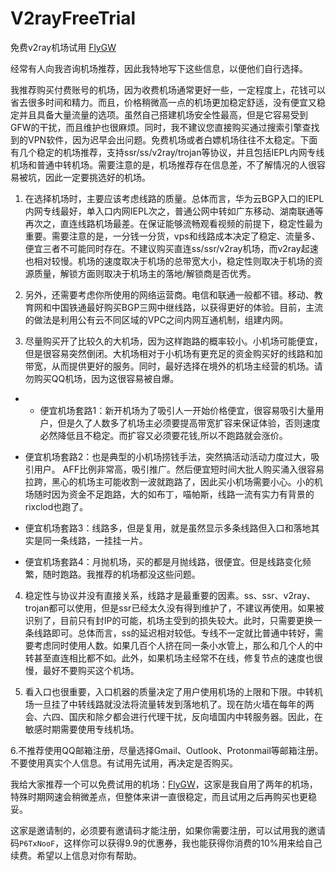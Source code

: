 # V2rayFreeTrial
免费v2ray机场试用 [FlyGW](https://flygw.top/index.php#/register?code=P6TxNooF)

经常有人向我咨询机场推荐，因此我特地写下这些信息，以便他们自行选择。

我推荐购买付费账号的机场，因为收费机场通常更好一些，一定程度上，花钱可以省去很多时间和精力。而且，价格稍微高一点的机场更加稳定舒适，没有便宜又稳定并且具备大量流量的选项。虽然自己搭建机场安全性最高，但是它容易受到GFW的干扰，而且维护也很麻烦。同时，我不建议您直接购买通过搜索引擎查找到的VPN软件，因为迟早会出问题。免费机场或者白嫖机场往往不太稳定。下面有几个稳定的机场推荐，支持ssr/ss/v2ray/trojan等协议，并且包括IEPL内网专线机场和普通中转机场。需要注意的是，机场推荐存在信息差，不了解情况的人很容易被坑，因此一定要挑选好的机场。

1. 在选择机场时，主要应该考虑线路的质量。总体而言，华为云BGP入口的IEPL内网专线最好，单入口内网IEPL次之，普通公网中转如广东移动、湖南联通等再次之，直连线路机场最差。在保证能够流畅观看视频的前提下，稳定性最为重要。需要注意的是，一分钱一分货，vps和线路成本决定了稳定、流量多、便宜三者不可能同时存在。不建议购买直连ss/ssr/v2ray机场，而v2ray起速也相对较慢。机场的速度取决于机场的总带宽大小，稳定性则取决于机场的资源质量，解锁方面则取决于机场主的落地/解锁商是否优秀。

2. 另外，还需要考虑你所使用的网络运营商。电信和联通一般都不错。移动、教育网和中国铁通最好购买BGP三网中继线路，以获得更好的体验。目前，主流的做法是利用公有云不同区域的VPC之间内网互通机制，组建内网。

3. 尽量购买开了比较久的大机场，因为这样跑路的概率较小。小机场可能便宜，但是很容易突然倒闭。大机场相对于小机场有更充足的资金购买好的线路和加带宽，从而提供更好的服务。同时，最好选择在境外的机场主经营的机场。请勿购买QQ机场，因为这很容易被自爆。

  - - 便宜机场套路1：新开机场为了吸引人一开始价格便宜，很容易吸引大量用户，但是久了人数多了机场主必须要提高带宽扩容来保证体验，否则速度必然降低且不稳定。而扩容又必须要花钱,所以不跑路就会涨价。

  - 便宜机场套路2：也是典型的小机场捞钱手法，突然搞活动活动力度过大，吸引用户。 AFF比例非常高，吸引推广。然后便宜短时间大批人购买涌入很容易拉跨，黑心的机场主可能收割一波就跑路了，因此买小机场需要小心。小的机场随时因为资金不足跑路，大的如布丁，喵帕斯，线路一流有实力有背景的rixclod也跑了。

  - 便宜机场套路3：线路多，但是复用，就是虽然显示多条线路但入口和落地其实是同一条线路，一挂挂一片。

  - 便宜机场套路4：月抛机场，买的都是月抛线路，很便宜。但是线路变化频繁，随时跑路。我推荐的机场都没这些问题。

4. 稳定性与协议并没有直接关系，线路才是最重要的因素。ss、ssr、v2ray、trojan都可以使用，但是ssr已经太久没有得到维护了，不建议再使用。如果被识别了，目前只有封IP的可能，机场主受到的损失较大。此时，只需要更换一条线路即可。总体而言，ss的延迟相对较低。专线不一定就比普通中转好，需要考虑同时使用人数。如果几百个人挤在同一条小水管上，那么和几个人的中转甚至直连相比都不如。此外，如果机场主经常不在线，修复节点的速度也很慢，最好不要购买这个机场。

5. 看入口也很重要，入口机器的质量决定了用户使用机场的上限和下限。中转机场一旦挂了中转线路就没法将流量转发到落地机了。现在防火墙在每年的两会、六四、国庆和除夕都会进行代理干扰，反向墙国内中转服务器。因此，在敏感时期需要使用专线机场。

6.不推荐使用QQ邮箱注册，尽量选择Gmail、Outlook、Protonmail等邮箱注册。不要使用真实个人信息。有试用先试用，再决定是否购买。

我给大家推荐一个可以免费试用的机场：[FlyGW](https://flygw.top/index.php#/register?code=P6TxNooF)，这家是我自用了两年的机场，特殊时期网速会稍微差点，但整体来讲一直很稳定，而且试用之后再购买也更稳妥。

这家是邀请制的，必须要有邀请码才能注册，如果你需要注册，可以试用我的邀请码`P6TxNooF`，这样你可以获得9.9的优惠券，我也能获得你消费的10%用来给自己续费。希望以上信息对你有帮助。

